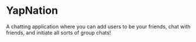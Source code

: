# YapNation
A chatting application where you can add users to be your friends, chat with friends, and initiate all sorts of group chats!
